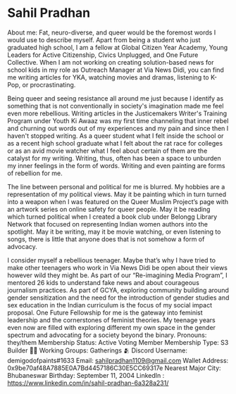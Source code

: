 # Sahil Pradhan

About me: Fat, neuro-diverse, and queer would be the foremost words I would use to describe myself. Apart from being a student who just graduated high school, I am a fellow at Global Citizen Year Academy, Young Leaders for Active Citizenship, Civics Unplugged, and One Future Collective. When I am not working on creating solution-based news for school kids in my role as Outreach Manager at Via News Didi, you can find me writing articles for YKA, watching movies and dramas, listening to K-Pop, or procrastinating.


Being queer and seeing resistance all around me just because I identify as something that is not conventionally in society's imagination made me feel even more rebellious. Writing articles in the Justicemakers Writer's Training Program under Youth Ki Awaaz was my first time channeling that inner rebel and churning out words out of my experiences and my pain and since then I haven't stopped writing. As a queer student what I felt inside the school or as a recent high school graduate what I felt about the rat race for colleges or as an avid movie watcher what I feel about certain of them are the catalyst for my writing. Writing, thus, often has been a space to unburden my inner feelings in the form of words. Writing and even painting are forms of rebellion for me.


The line between personal and political for me is blurred. My hobbies are a representation of my political views. May it be painting which in turn turned into a weapon when I was featured on the Queer Muslim Project’s page with an artwork series on online safety for queer people. May it be reading which turned political when I created a book club under Belongg Library Network that focused on representing Indian women authors into the spotlight. May it be writing, may it be movie watching, or even listening to songs, there is little that anyone does that is not somehow a form of advocacy.


I consider myself a rebellious teenager. Maybe that’s why I have tried to make other teenagers who work in Via News Didi be open about their views however wild they might be. As part of our “Re-imagining Media Program”, I mentored 26 kids to understand fake news and about courageous journalism practices. As part of GCYA, exploring community building around gender sensitization and the need for the introduction of gender studies and sex education in the Indian curriculum is the focus of my social impact proposal. One Future Fellowship for me is the gateway into feminist leadership and the cornerstones of feminist theories. My teenage years even now are filled with exploring different my own space in the gender spectrum and advocating for a society beyond the binary.
Pronouns: they/them
Membership Status: Active Voting Member
Membership Type: S3 Builder 🧑‍🚀
Working Groups: Gatherings 🫂
Discord Username: demigodofpaints#1633
Email: sahilpradhan1109@gmail.com
Wallet Address: 0x9be70af48A7885E0A7Bd4457186C30E5CC69317e
Nearest Major City: Bhubaneswar
Birthday: September 11, 2004
LinkedIn : https://www.linkedin.com/in/sahil-pradhan-6a328a231/